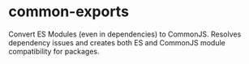 # common-exports
Convert ES Modules (even in dependencies) to CommonJS. Resolves dependency issues and creates both ES and CommonJS module compatibility for packages.
